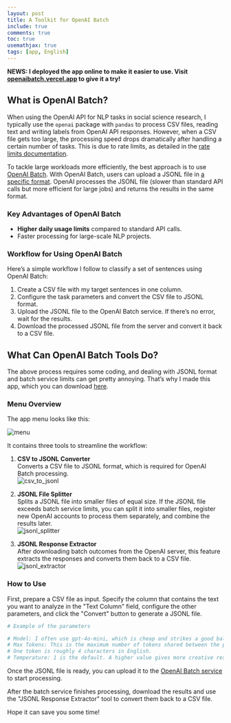 ```yaml
---
layout: post
title: A Toolkit for OpenAI Batch
include: true
comments: true
toc: true
usemathjax: true
tags: [app, English]
---
```


**NEWS: I deployed the app online to make it easier to use. Visit [openaibatch.vercel.app](openaibatch.vercel.app) to give it a try!**

## What is OpenAI Batch?

When using the OpenAI API for NLP tasks in social science research, I typically use the `openai` package with `pandas` to process CSV files, reading text and writing labels from OpenAI API responses. However, when a CSV file gets too large, the processing speed drops dramatically after handling a certain number of tasks. This is due to rate limits, as detailed in the [rate limits documentation](https://platform.openai.com/docs/guides/rate-limits).

To tackle large workloads more efficiently, the best approach is to use [OpenAI Batch](https://platform.openai.com/docs/guides/batch). With OpenAI Batch, users can upload a JSONL file in [a specific format](https://platform.openai.com/docs/guides/batch#1-preparing-your-batch-file). OpenAI processes the JSONL file (slower than standard API calls but more efficient for large jobs) and returns the results in the same format.

### Key Advantages of OpenAI Batch

- **Higher daily usage limits** compared to standard API calls.
- Faster processing for large-scale NLP projects.

### Workflow for Using OpenAI Batch

Here’s a simple workflow I follow to classify a set of sentences using OpenAI Batch:

1. Create a CSV file with my target sentences in one column.
2. Configure the task parameters and convert the CSV file to JSONL format.
3. Upload the JSONL file to the OpenAI Batch service. If there’s no error, wait for the results.
4. Download the processed JSONL file from the server and convert it back to a CSV file.

## What Can OpenAI Batch Tools Do?

The above process requires some coding, and dealing with JSONL format and batch service limits can get pretty annoying. That’s why I made this app, which you can download [here](https://github.com/zheqiaochen/openaibatch).

### Menu Overview

The app menu looks like this:

![menu](https://i.ibb.co/Y2gFd1n/Screenshot-2024-11-21-at-11-46-32-PM.png)

It contains three tools to streamline the workflow:

1. **CSV to JSONL Converter**  
   Converts a CSV file to JSONL format, which is required for OpenAI Batch processing.  
   ![csv_to_jsonl](https://i.ibb.co/cbbp2WW/Screenshot-2024-11-26-at-11-08-09-AM.png)

2. **JSONL File Splitter**  
   Splits a JSONL file into smaller files of equal size. If the JSONL file exceeds batch service limits, you can split it into smaller files, register new OpenAI accounts to process them separately, and combine the results later.  
   ![jsonl_splitter](https://i.ibb.co/KmkRr9v/Screenshot-2024-11-26-at-10-54-52-AM.png)

3. **JSONL Response Extractor**  
   After downloading batch outcomes from the OpenAI server, this feature extracts the responses and converts them back to a CSV file.  
   ![jsonl_extractor](https://i.ibb.co/MscjT94/Screenshot-2024-11-26-at-10-54-55-AM.png)

### How to Use

First, prepare a CSV file as input. Specify the column that contains the text you want to analyze in the "Text Column" field, configure the other parameters, and click the "Convert" button to generate a JSONL file.


```python
# Example of the parameters

# Model: I often use gpt-4o-mini, which is cheap and strikes a good balance between speed and quality.
# Max Tokens: This is the maximum number of tokens shared between the prompt and the response. 
# One token is roughly 4 characters in English.
# Temperature: 1 is the default. A higher value gives more creative responses, a lower value gives more conservative ones.
```

Once the JSONL file is ready, you can upload it to the [OpenAI Batch service](https://platform.openai.com/batches) to start processing.

After the batch service finishes processing, download the results and use the "JSONL Response Extractor" tool to convert them back to a CSV file.

Hope it can save you some time! 